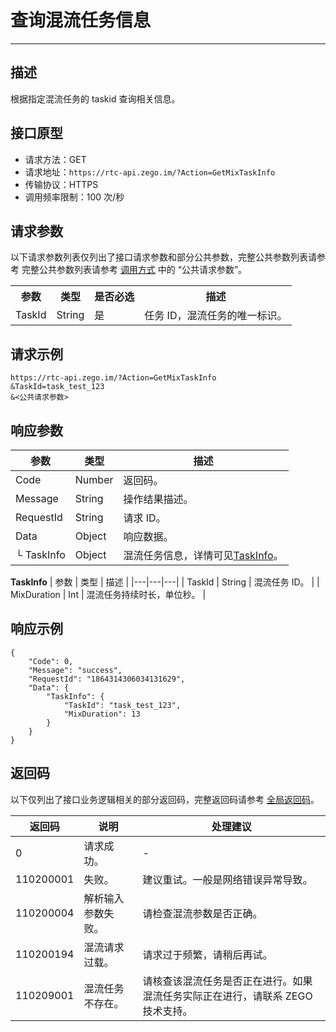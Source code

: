 # 查询混流任务信息

---

## 描述

根据指定混流任务的 taskid 查询相关信息。


## 接口原型

- 请求方法：GET
- 请求地址：`https://rtc-api.zego.im/?Action=GetMixTaskInfo`
- 传输协议：HTTPS
- 调用频率限制：100 次/秒

## 请求参数

以下请求参数列表仅列出了接口请求参数和部分公共参数，完整公共参数列表请参考 完整公共参数列表请参考 [调用方式](/live-streaming-server/api-reference/accessing-server-apis#公共请求参数) 中的 “公共请求参数”。


<table>
  
<tbody><tr>
<th>参数</th>
<th>类型</th>
<th>是否必选</th>
<th>描述</th>
</tr>
<tr>
<td>TaskId</td>
<td>String</td>
<td>是</td>
<td>任务 ID，混流任务的唯一标识。</td>
</tr>
</tbody></table>


## 请求示例

```
https://rtc-api.zego.im/?Action=GetMixTaskInfo
&TaskId=task_test_123
&<公共请求参数>
```

## 响应参数


| 参数 | 类型 | 描述 |
|---|---|---|
| Code | Number | 返回码。 |
| Message | String | 操作结果描述。 |
| RequestId | String | 请求 ID。 |
| Data | Object | 响应数据。 |
| └ TaskInfo | Object | 混流任务信息，详情可见[TaskInfo](#taskInfo)。 |

<a id="taskinfo"></a>
**TaskInfo**
| 参数 | 类型 | 描述 |
|---|---|---|
| TaskId | String | 混流任务 ID。 |
| MixDuration | Int | 混流任务持续时长，单位秒。 |



## 响应示例

```
{
    "Code": 0,
    "Message": "success",
    "RequestId": "1864314306034131629",
    "Data": {
        "TaskInfo": {
            "TaskId": "task_test_123",
            "MixDuration": 13
        }
    }
}
```

## 返回码

以下仅列出了接口业务逻辑相关的部分返回码，完整返回码请参考 [全局返回码](https://doc-zh.zego.im/)。

|返回码|说明|处理建议|
|-----|------|-----|
| 0 | 请求成功。 | - |
| 110200001 | 失败。 | 建议重试。一般是网络错误异常导致。 |
| 110200004 | 解析输入参数失败。 | 请检查混流参数是否正确。|
| 110200194 | 混流请求过载。 | 请求过于频繁，请稍后再试。 |
| 110209001 | 混流任务不存在。 | 请核查该混流任务是否正在进行。如果混流任务实际正在进行，请联系 ZEGO 技术支持。 |
